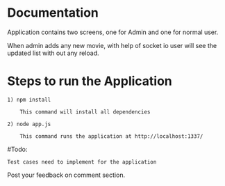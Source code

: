 # Documentation

Application contains two screens, one for Admin and one for normal user.

When admin adds any new movie, with help of socket io user will see the updated list with out any reload.

# Steps to run the Application

    1) npm install 

        This command will install all dependencies
    
    2) node app.js

        This command runs the application at http://localhost:1337/
    

#Todo:

    Test cases need to implement for the application

Post your feedback on comment section.
